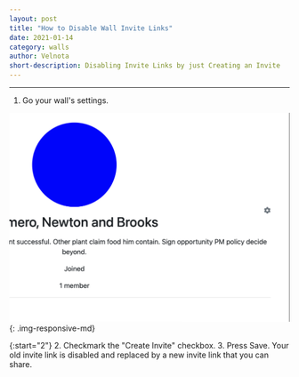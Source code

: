 ```yaml
---
layout: post
title: "How to Disable Wall Invite Links"
date: 2021-01-14
category: walls
author: Velnota
short-description: Disabling Invite Links by just Creating an Invite
---
```


-----

1. Go your wall's settings.

![wall settings button](/assets/screenshots/wall-settings-button.png)
{: .img-responsive-md}

{:start="2"}
2. Checkmark the "Create Invite" checkbox.
3. Press Save. Your old invite link is disabled and replaced 
   by a new invite link that you can share.
   